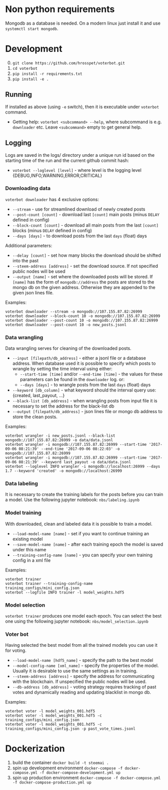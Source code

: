 # Non python requirements
Mongodb as a database is needed. On a modern linux just install it and use `systemctl start mongodb`.

# Development

0. `git clone https://github.com/hrosspet/voterbot.git`
1. `cd voterbot`
2. `pip install -r requirements.txt`
3. `pip install -e .`

## Running
If installed as above (using `-e` switch), then it is executable under `voterbot` command.

* Getting help: `voterbot <subcommand> --help`, where subcommand is e.g. `downloader` etc.
Leave `<subcommand>` empty to get general help.

## Logging
Logs are saved in the logs/ directory under a unique run id based on the starting time of the run and the current github commit hash:

- `voterbot --loglevel [level]` - where level is the logging level {DEBUG,INFO,WARNING,ERROR,CRITICAL}

### Downloading data
`voterbot downloader` has 4 exclusive options:

- `--stream` - use for streamlined download of newly created posts
- `--post-count [count]` - download last `[count]` main posts (minus `DELAY` defined in config)
- `--block-count [count]` - download all main posts from the last `[count]` blocks (minus `DELAY` defined in config)
- `--days [days]` - to download posts from the last `days` (float) days

Additional parameters:

- `--delay [count]` - set how many blocks the download should be shifted into the past
- `--steem-address [address]` - set the download source. If not specified public nodes will be used
- `--output [name]` - set where the downloaded posts will be stored. If `[name]` has the form of `mongodb://address` the posts are stored to the mongo db on the given address. Otherwise they are appended to the given json lines file.

Examples:
```
voterbot downloader --stream -o mongodb://107.155.87.82:26999
voterbot downloader --block-count 10 -o mongodb://107.155.87.82:26999
voterbot downloader --post-count 10 -o mongodb://107.155.87.82:26999
voterbot downloader --post-count 10 -o new_posts.jsonl
```


### Data wrangling
Data wrangling serves for cleaning of the downloaded posts.

- `--input [filepath/db_address]` - either a jsonl file or a database address. When database used it is possible to specify which posts to wrangle by setting the time interval using either:
    - `--start-time [time]` and/or `--end-time [time]` - the values for these parameters can be found in the `downloader` log.
or:
    - `--days [days]` - to wrangle posts from the last `days` (float) days
- `--keyword [db_column]` - what keyword should the interval query use: {created, last_payout, ...}
- `--black-list [db_address]` - when wrangling posts from input file it is necessary to set the address for the black-list db
- `--output [filepath/db_address]` - json lines file or mongo db address to store the clean posts.

Examples:
```
voterbot wrangler -i new_posts.jsonl --black-list mongodb://107.155.87.82:26999 -o data/data.jsonl
voterbot wrangler -i mongodb://107.155.87.82:26999 --start-time '2017-09-06 08:21:39' --end-time '2017-09-06 08:22:03' -o mongodb://107.155.87.82:26999
voterbot wrangler -i mongodb://107.155.87.82:26999 --start-time '2017-09-06 08:21:39' --keyword last_payout -o data/data.jsonl
voterbot --loglevel INFO wrangler -i mongodb://localhost:26999 --days 1.7 --keyword 'created' -o mongodb://localhost:26999
```
### Data labeling
It is necessary to create the training labels for the posts before you can train a model. Use the following jupyter notebook: `nbs/labeling.ipynb`

### Model training
With downloaded, clean and labeled data it is possible to train a model.

- `--load-model-name [name]` - set if you want to continue training an existing model
- `--save-model-name [name]` - after each training epoch the model is saved under this name
- `--training-config-name [name]` - you can specify your own training config in a xml file

Examples:
```
voterbot trainer
voterbot trainer --training-config-name training_configs/mini_config.json
voterbot --logfile INFO trainer -l model_weights.hdf5
```

### Model selection
`voterbot trainer` produces one model each epoch. You can select the best one using the following jupyter notebook: `nbs/model_selection.ipynb`

### Voter bot
Having selected the best model from all the trained models you can use it for voting.

- `--load-model-name [hdf5_name]` - specify the path to the best model
- `--model-config-name [xml_name]` - specify the properties of the model. Usually it is desirable to use the same settings as in training.
- `--steem-address [address]` - specify the address for communicating with the blockchain. If unspecified the public nodes will be used.
- `--db-address [db_address]` - voting strategy requires tracking of past votes and dynamically reading and updating blacklist in mongo db.

Examples:
```
voterbot voter -l model_weights_001.hdf5
voterbot voter -l model_weights_001.hdf5 -c training_configs/mini_config.json
voterbot voter -l model_weights_001.hdf5 -c training_configs/mini_config.json -p past_vote_times.jsonl
```

# Dockerization
1. build the container `docker build -t steemai .`
2. spin up development environment `docker-compose -f docker-compose.yml -f docker-compose-development.yml up`
3. spin up production environment `docker-compose -f docker-compose.yml -f docker-compose-production.yml up`